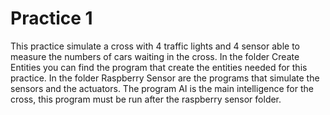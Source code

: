 # Practice 1
This practice simulate a cross with 4 traffic lights and 4 sensor able to measure the numbers of cars waiting in the cross.
In the folder Create Entities you can find the program that create the entities needed for this practice.
In the folder Raspberry Sensor are the programs that simulate the sensors and the actuators.
The program AI is the main intelligence for the cross, this program must be run after the raspberry sensor folder.
